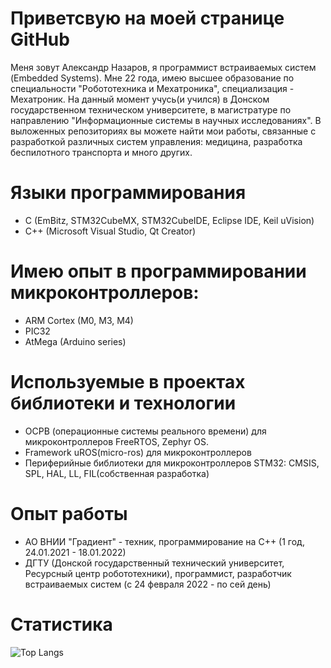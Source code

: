 
# Приветсвую на моей странице GitHub

Меня зовут Александр Назаров, я программист встраиваемых систем (Embedded Systems). Мне 22 года, имею высшее образование по специальности "Робототехника и Мехатроника", специализация - Мехатроник. На данный момент учусь(и учился) в Донском государственном техническом университете, в магистратуре по направлению "Информационные системы в научных исследованиях". В выложенных репозиториях вы можете найти мои работы, связанные с разработкой различных систем управления: медицина, разработка беспилотного транспорта и много других. 

# Языки программирования

- C (EmBitz, STM32CubeMX, STM32CubeIDE, Eclipse IDE, Keil uVision)
- C++ (Microsoft Visual Studio, Qt Creator)

# Имею опыт в программировании микроконтроллеров:
- ARM Cortex (M0, M3, M4)
- PIC32
- AtMega (Arduino series)

# Используемые в проектах библиотеки и технологии
- ОСРВ (операционные системы реального времени) для микроконтроллеров FreeRTOS, Zephyr OS.
- Framework uROS(micro-ros) для микроконтроллеров
- Периферийные библиотеки для микроконтроллеров STM32: CMSIS, SPL, HAL, LL, FIL(собственная разработка)
# Опыт работы
- АО ВНИИ "Градиент" - техник, программирование на С++ (1 год, 24.01.2021 - 18.01.2022)
- ДГТУ (Донской государственный технический университет, Ресурсный центр робототехники), программист, разработчик встраиваемых систем (с 24 февраля 2022 - по сей день)


# Статистика
![Top Langs](https://github-readme-stats.vercel.app/api/top-langs/?username=Casonka&layout=compact)
